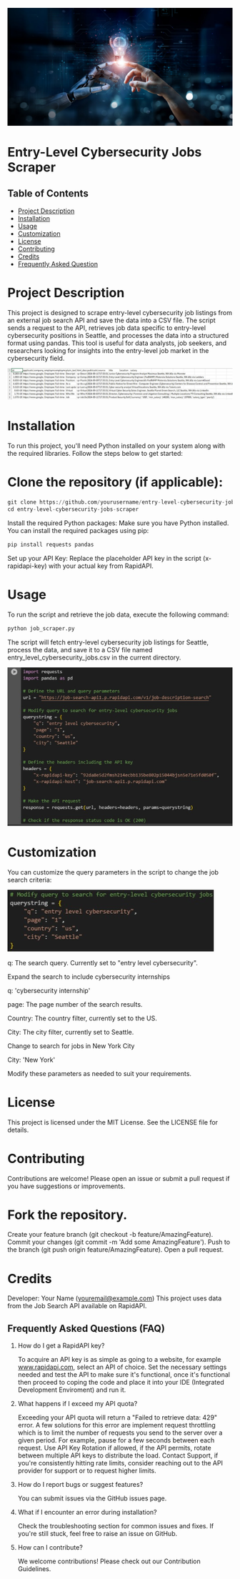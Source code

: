 ![Artificial_Intelligence](Artificial_Intelligence.jpg)
# Entry-Level Cybersecurity Jobs Scraper
## Table of Contents
- [Project Description](#project-description)
- [Installation](#installation)
- [Usage](#usage)
- [Customization](#customization)
- [License](#license)
- [Contributing](#contributing)
- [Credits](#credits)
- [Frequently Asked Question](#frequently-asked-questions)

# Project Description
This project is designed to scrape entry-level cybersecurity job listings from an external job search API and save the data into a CSV file. The script sends a request to the API, retrieves job data specific to entry-level cybersecurity positions in Seattle, and processes the data into a structured format using pandas. This tool is useful for data analysts, job seekers, and researchers looking for insights into the entry-level job market in the cybersecurity field.

![csv](csv.jpg)

# Installation
To run this project, you'll need Python installed on your system along with the required libraries. Follow the steps below to get started:

# Clone the repository (if applicable):

<!-- python code block -->
```python
git clone https://github.com/yourusername/entry-level-cybersecurity-jobs-scraper.git
cd entry-level-cybersecurity-jobs-scraper
```

Install the required Python packages: Make sure you have Python installed. You can install the required packages using pip:

<!-- python code block -->
```python
pip install requests pandas
```
Set up your API Key: Replace the placeholder API key in the script (x-rapidapi-key) with your actual key from RapidAPI.

# Usage
To run the script and retrieve the job data, execute the following command:

<!-- python code block -->
```python
python job_scraper.py
```
The script will fetch entry-level cybersecurity job listings for Seattle, process the data, and save it to a CSV file named entry_level_cybersecurity_jobs.csv in the current directory.

![code](code.jpg)

# Customization
You can customize the query parameters in the script to change the job search criteria:

![query](query.jpg)

q: The search query. Currently set to "entry level cybersecurity".

Expand the search to include cybersecurity internships

q: 'cybersecurity internship'

page: The page number of the search results.

Country: The country filter, currently set to the US.

City: The city filter, currently set to Seattle.

Change to search for jobs in New York City

City: 'New York'

Modify these parameters as needed to suit your requirements.

# License
This project is licensed under the MIT License. See the LICENSE file for details.

# Contributing
Contributions are welcome! Please open an issue or submit a pull request if you have suggestions or improvements.

# Fork the repository.
Create your feature branch (git checkout -b feature/AmazingFeature).
Commit your changes (git commit -m 'Add some AmazingFeature').
Push to the branch (git push origin feature/AmazingFeature).
Open a pull request.
# Credits
Developer: Your Name (youremail@example.com)
This project uses data from the Job Search API available on RapidAPI.

## Frequently Asked Questions (FAQ)
1. How do I get a RapidAPI key?

   To acquire an API key is as simple as going to a website, for example www.rapidapi.com, select an API of choice. Set the necessary settings needed and test the API to make sure it's functional, once it's functional then proceed to coping the code and place it into your IDE (Integrated Development Enviroment) and run it.

2. What happens if I exceed my API quota?

   Exceeding your API quota will return a "Failed to retrieve data: 429" error. A few solutions for this error are implement request throttling which is to limit the number of requests you send to the server over a given period. For example, pause for a few seconds between each request. Use API Key Rotation if allowed, if the API permits, rotate between multiple API keys to distribute the load. Contact Support, if you're consistently hitting rate limits, consider reaching out to the API provider for support or to request higher limits.

3. How do I report bugs or suggest features?

   You can submit issues via the GitHub issues page.

4. What if I encounter an error during installation?

   Check the troubleshooting section for common issues and fixes. If you're still stuck, feel free to raise an issue on GitHub.

5. How can I contribute?

   We welcome contributions! Please check out our Contribution Guidelines.
